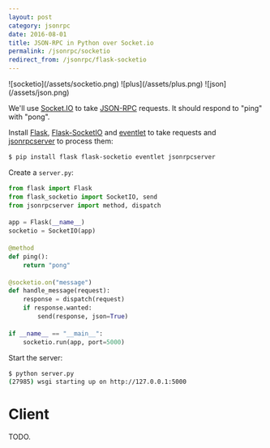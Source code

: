 ```yaml
---
layout: post
category: jsonrpc
date: 2016-08-01
title: JSON-RPC in Python over Socket.io
permalink: /jsonrpc/socketio
redirect_from: /jsonrpc/flask-socketio
---
```

<div class="wide-logos" markdown="1">
![socketio](/assets/socketio.png)
![plus](/assets/plus.png)
![json](/assets/json.png)
</div>

We'll use [Socket.IO](http://socket.io/) to take
[JSON-RPC](http://www.jsonrpc.org/) requests. It should respond to "ping" with
"pong".

Install [Flask](http://flask.pocoo.org),
[Flask-SocketIO](https://flask-socketio.readthedocs.org/) and
[eventlet](http://eventlet.net/) to take requests and
[jsonrpcserver](http://jsonrpcserver.readthedocs.io/) to process them:

```sh
$ pip install flask flask-socketio eventlet jsonrpcserver
```
Create a `server.py`:

```python
from flask import Flask
from flask_socketio import SocketIO, send
from jsonrpcserver import method, dispatch

app = Flask(__name__)
socketio = SocketIO(app)

@method
def ping():
    return "pong"

@socketio.on("message")
def handle_message(request):
    response = dispatch(request)
    if response.wanted:
        send(response, json=True)

if __name__ == "__main__":
    socketio.run(app, port=5000)
```
Start the server:

```sh
$ python server.py
(27985) wsgi starting up on http://127.0.0.1:5000
```

Client
======

TODO.

